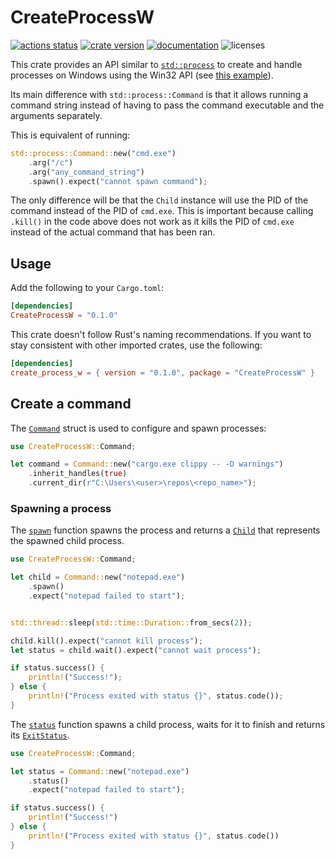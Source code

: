 # CreateProcessW

[![actions status][actions-badge]][actions-url]
[![crate version][crates-version-badge]][crates-url]
[![documentation][docs-badge]][docs-url]
![licenses][licenses-badge]

[actions-badge]: https://github.com/yozhgoor/CreateProcessW/actions/workflows/rust.yml/badge.svg
[actions-url]: https://github.com/yozhgoor/CreateProcessW/actions
[crates-version-badge]: https://img.shields.io/crates/v/CreateProcessW
[crates-url]: https://crates.io/crates/CreateProcessW
[docs-badge]: https://docs.rs/CreateProcessW/badge.svg
[docs-url]: https://docs.rs/CreateProcessW
[licenses-badge]: https://img.shields.io/crates/l/CreateProcessW

<!-- cargo-rdme start -->

This crate provides an API similar to [`std::process`](https://doc.rust-lang.org/stable/std/process/) to create
and handle processes on Windows using the Win32 API (see [this example][create-processes-example]).

Its main difference with `std::process::Command` is that it allows running
a command string instead of having to pass the command executable and the
arguments separately.

This is equivalent of running:

```rust
std::process::Command::new("cmd.exe")
    .arg("/c")
    .arg("any_command_string")
    .spawn().expect("cannot spawn command");
```

The only difference will be that the `Child` instance will use the PID of
the command instead of the PID of `cmd.exe`. This is important because
calling `.kill()` in the code above does not work as it kills the PID
of `cmd.exe` instead of the actual command that has been ran.

## Usage

Add the following to your `Cargo.toml`:

```toml
[dependencies]
CreateProcessW = "0.1.0"
```

This crate doesn't follow Rust's naming recommendations. If you want to stay
consistent with other imported crates, use the following:

```toml
[dependencies]
create_process_w = { version = "0.1.0", package = "CreateProcessW" }
```

## Create a command

The [`Command`](https://docs.rs/CreateProcessW/latest/CreateProcessW/struct.Command.html) struct is used to configure and spawn processes:

```rust
use CreateProcessW::Command;

let command = Command::new("cargo.exe clippy -- -D warnings")
    .inherit_handles(true)
    .current_dir(r"C:\Users\<user>\repos\<repo_name>");
```

### Spawning a process

The [`spawn`](https://docs.rs/CreateProcessW/latest/CreateProcessW/struct.Command.html) function spawns the process and returns a
[`Child`](https://docs.rs/CreateProcessW/latest/CreateProcessW/struct.Child.html) that represents the spawned child process.

```rust
use CreateProcessW::Command;

let child = Command::new("notepad.exe")
    .spawn()
    .expect("notepad failed to start");


std::thread::sleep(std::time::Duration::from_secs(2));

child.kill().expect("cannot kill process");
let status = child.wait().expect("cannot wait process");

if status.success() {
    println!("Success!");
} else {
    println!("Process exited with status {}", status.code());
}
```

The [`status`](https://docs.rs/CreateProcessW/latest/CreateProcessW/struct.Command.html) function spawns a child process, waits for
it to finish and returns its [`ExitStatus`](https://docs.rs/CreateProcessW/latest/CreateProcessW/struct.ExitStatus.html).

```rust
use CreateProcessW::Command;

let status = Command::new("notepad.exe")
    .status()
    .expect("notepad failed to start");

if status.success() {
    println!("Success!")
} else {
    println!("Process exited with status {}", status.code())
}
```

[create-processes-example]: https://docs.microsoft.com/en-us/windows/win32/procthread/creating-processes

<!-- cargo-rdme end -->
